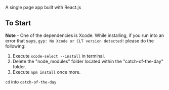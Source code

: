 A single page app built with React.js
## To Start

**Note** - One of the dependencies is Xcode. While installing, if you run into an error that says, `gyp: No Xcode or CLT version detected!` please do the following:
1. Execute `xcode-select --install` in terminal.
2. Delete the "node_modules" folder located within the "catch-of-the-day" folder.
3. Execute `npm install` once more.

`cd` into `catch-of-the-day`



